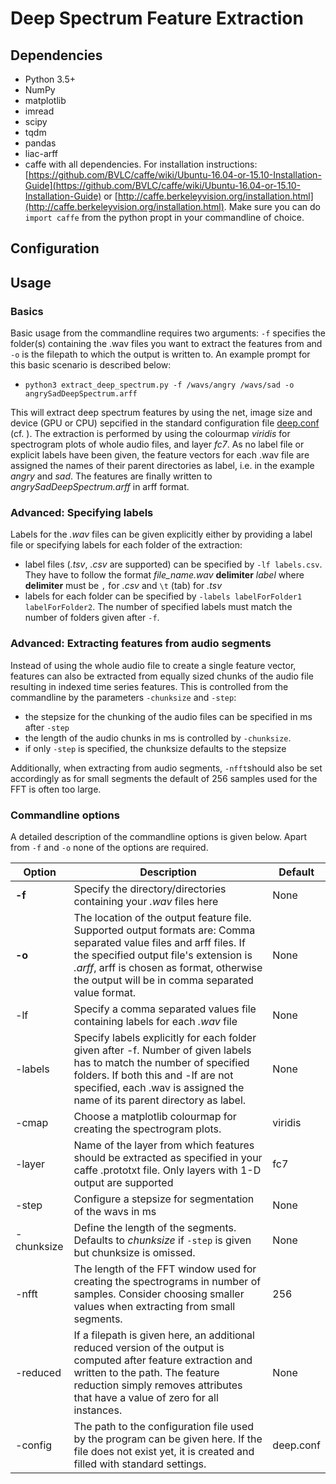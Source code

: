# Deep Spectrum Feature Extraction

## Dependencies
* Python 3.5+
* NumPy
* matplotlib
* imread
* scipy
* tqdm
* pandas
* liac-arff
* caffe with all dependencies. For installation instructions: 
  [https://github.com/BVLC/caffe/wiki/Ubuntu-16.04-or-15.10-Installation-Guide](https://github.com/BVLC/caffe/wiki/Ubuntu-16.04-or-15.10-Installation-Guide) or 
  [http://caffe.berkeleyvision.org/installation.html](http://caffe.berkeleyvision.org/installation.html). 
  Make sure you can do `import caffe` from the python propt in your commandline 
  of choice. 

## Configuration

## Usage
### Basics
Basic usage from the commandline requires two arguments: `-f` specifies the 
folder(s) containing the .wav files you want to extract the features from 
and `-o` is the filepath to which the output is written to. An example prompt 
for this basic scenario is described below:
* `python3 extract_deep_spectrum.py -f /wavs/angry /wavs/sad -o angrySadDeepSpectrum.arff`

This will extract deep spectrum features by using the net, image size and device
(GPU or CPU) sepcified in the standard configuration file [deep.conf](deep.conf)
(cf. ). 
The extraction is performed by using the colourmap *viridis* for spectrogram 
plots of whole audio files, and layer *fc7*. 
As no label file or explicit labels have been given, the feature vectors for 
each .wav file are assigned the names of their parent directories as label, i.e. 
in the example *angry* and *sad*. The features are finally written to 
*angrySadDeepSpectrum.arff* in arff format.

### Advanced: Specifying labels
Labels for the *.wav* files can be given explicitly either by providing a label 
file or specifying labels for each folder of the extraction:
* label files (*.tsv*, *.csv* are supported) can be specified by `-lf labels.csv`.
  They have to follow the format *file_name.wav* **delimiter** *label* where **delimiter**
  must be `,` for *.csv* and `\t` (tab) for *.tsv*
* labels for each folder can be specified by `-labels labelForFolder1 labelForFolder2`.
  The number of specified labels must match the number of folders given after `-f`.

### Advanced: Extracting features from audio segments
Instead of using the whole audio file to create a single feature vector, 
features can also be extracted from equally sized chunks of the audio file
resulting in indexed time series features. This is controlled from the 
commandline by the parameters `-chunksize` and `-step`:
* the stepsize for the chunking of the audio files can be specified in ms after 
`-step`
* the length of the audio chunks in ms is controlled by `-chunksize`. 
* if only `-step` is specified, the chunksize defaults to the stepsize

Additionally, when extracting from audio segments, `-nfft`should also be set 
accordingly as for small segments the default of 256 samples used for the FFT is
often too large. 

### Commandline options
A detailed description of the commandline options is given below. Apart from 
`-f` and `-o` none of the options are required.<br>



| Option   | Description | Default |
|----------|-------------|---------|
| **-f**   | Specify the directory/directories containing your *.wav* files here | None |
| **-o** | The location of the output feature file. Supported output formats are: Comma separated value files and arff files. If the specified output file's extension is *.arff*, arff is chosen as format, otherwise the output will be in comma separated value format. | None |
| -lf | Specify a comma separated values file containing labels for each *.wav* file | None |
| -labels | Specify labels explicitly for each folder given after -f. Number of given labels has to match the number of specified folders. If both this and -lf are not specified, each .wav is assigned the name of its parent directory as label. | None |
| -cmap | Choose a matplotlib colourmap for creating the spectrogram plots. | viridis |
| -layer | Name of the layer from which features should be extracted as specified in your caffe .prototxt file. Only layers with 1-D output are supported | fc7 |
| -step | Configure a stepsize for segmentation of the wavs in ms | None |
| -chunksize | Define the length of the segments. Defaults to *chunksize* if `-step` is given but chunksize is omissed. | None |
| -nfft | The length of the FFT window used for creating the spectrograms in number of samples. Consider choosing smaller values when extracting from small segments. | 256 |
| -reduced | If a filepath is given here, an additional reduced version of the output is computed after feature extraction and written to the path. The feature reduction simply removes attributes that have a value of zero for all instances. | None |
| -config | The path to the configuration file used by the program can be given here. If the file does not exist yet, it is created and filled with standard settings. | deep.conf |